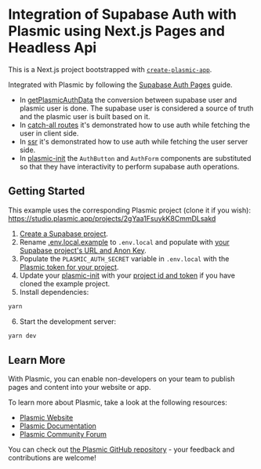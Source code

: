 # Integration of Supabase Auth with Plasmic using Next.js Pages and Headless Api

This is a Next.js project bootstrapped with [`create-plasmic-app`](https://www.npmjs.com/package/create-plasmic-app).

Integrated with Plasmic by following the [Supabase Auth Pages](https://supabase.com/docs/guides/auth/server-side/nextjs?queryGroups=router&router=pages) guide.

- In [getPlasmicAuthData](./utils/plasmic-auth.ts) the conversion between supabase user and plasmic user is done. The supabase user is considered a source of truth and the plasmic user is built based on it.
- In [catch-all routes](./pages/%5B%5B...catchall%5D%5D.tsx) it's demonstrated how to use auth while fetching the user in client side.
- In [ssr](./pages/ssr/index.tsx) it's demonstrated how to use auth while fetching the user server side.
- In [plasmic-init](./plasmic-init.ts) the `AuthButton` and `AuthForm` components are substituted so that they have interactivity to perform supabase auth operations.

## Getting Started

This example uses the corresponding Plasmic project (clone it if you wish):
https://studio.plasmic.app/projects/2gYaa1FsuykK8CmmDLsakd

1. [Create a Supabase project](https://supabase.com/dashboard).
2. Rename [.env.local.example](.env.local.example) to `.env.local` and populate with [your Supabase project's URL and Anon Key](https://supabase.com/dashboard/project/_/settings/api).
3. Populate the `PLASMIC_AUTH_SECRET` variable in `.env.local` with the [Plasmic token for your project](https://docs.plasmic.app/learn/auth-integration/#configuration).
4. Update your [plasmic-init](./plasmic-init.ts) with your [project id and token](https://docs.plasmic.app/learn/nextjs-quickstart/#initialization) if you have cloned the example project.
5. Install dependencies:

```bash
yarn
```

6. Start the development server:

```bash
yarn dev
```

## Learn More

With Plasmic, you can enable non-developers on your team to publish pages and content into your website or app.

To learn more about Plasmic, take a look at the following resources:

- [Plasmic Website](https://www.plasmic.app/)
- [Plasmic Documentation](https://docs.plasmic.app/learn/)
- [Plasmic Community Forum](https://forum.plasmic.app/)

You can check out [the Plasmic GitHub repository](https://github.com/plasmicapp/plasmic) - your feedback and contributions are welcome!
